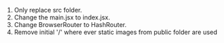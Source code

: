 1. Only replace src folder.
2. Change the main.jsx to index.jsx.
3. Change BrowserRouter to HashRouter.
4. Remove initial '/' where ever static images from public folder are used